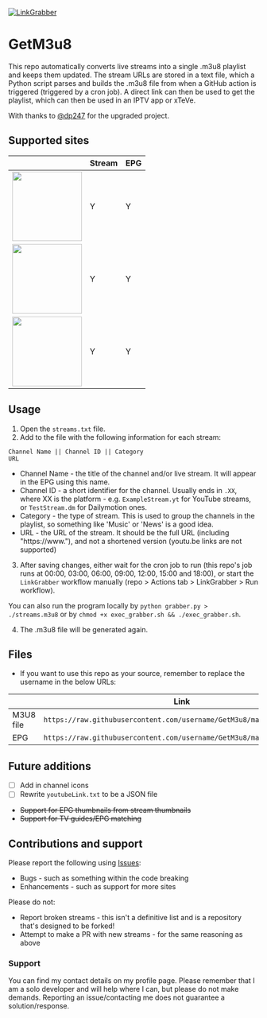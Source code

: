 [![LinkGrabber](https://github.com/MIFNtechnology/GetM3u8/actions/workflows/runGrabber.yml/badge.svg?branch=main)](https://github.com/MIFNtechnology/GetM3u8/actions/workflows/runGrabber.yml)

# GetM3u8
This repo automatically converts live streams into a single .m3u8 playlist and keeps them updated. The stream URLs are stored in a text file, which a Python script parses and builds the .m3u8 file from when a GitHub action is triggered (triggered by a cron job). A direct link can then be used to get the playlist, which can then be used in an IPTV app or xTeVe.

With thanks to [@dp247](https://github.com/dp247/StreamsToM3U8) for the upgraded project.

## Supported sites
|                                                                                                                                          | Stream | EPG |
|------------------------------------------------------------------------------------------------------------------------------------------|--------|-----|
| <img src="https://upload.wikimedia.org/wikipedia/commons/thumb/1/1f/YouTube_light_logo_%282017%29.svg/1024px-YouTube_light_logo_%282017%29.svg.png" width="140"> | Y      | Y   |
| <img src="https://upload.wikimedia.org/wikipedia/commons/thumb/0/0f/Dailymotion_logo_2023.svg/2560px-Dailymotion_logo_2023.svg.png" width="140"> | Y      | Y   |
| <img src="https://upload.wikimedia.org/wikipedia/commons/thumb/c/c6/Twitch_logo_%28wordmark_only%29.svg/2560px-Twitch_logo_%28wordmark_only%29.svg.png" width="140"> | Y      | Y   |

## Usage
1. Open the `streams.txt` file.
2. Add to the file with the following information for each stream:
```
Channel Name || Channel ID || Category
URL
``` 
- Channel Name - the title of the channel and/or live stream. It will appear in the EPG using this name.
- Channel ID - a short identifier for the channel. Usually ends in `.XX`, where XX is the platform - e.g. `ExampleStream.yt` for YouTube streams, or `TestStream.dm` for Dailymotion ones.
- Category - the type of stream. This is used to group the channels in the playlist, so something like 'Music' or 'News' is a good idea.
- URL - the URL of the stream. It should be the full URL (including "https://www."), and not a shortened version (youtu.be links are not supported)

3. After saving changes, either wait for the cron job to run (this repo's job runs at 00:00, 03:00, 06:00, 09:00, 12:00, 15:00 and 18:00), or start the `LinkGrabber` workflow manually (repo > Actions tab > LinkGrabber > Run workflow).

You can also run the program locally by `python grabber.py > ./streams.m3u8` or by `chmod +x exec_grabber.sh && ./exec_grabber.sh`.

4. The .m3u8 file will be generated again.

## Files
- If you want to use this repo as your source, remember to replace the username in the below URLs:
  
|           | **Link**                                                                       |
|-----------|----------------------------------------------------------------------------|
| M3U8 file | `https://raw.githubusercontent.com/username/GetM3u8/main/streams.m3u8` |
| EPG       | `https://raw.githubusercontent.com/username/GetM3u8/main/epg.xml`      |


## Future additions
- [ ] Add in channel icons
- [ ] Rewrite `youtubeLink.txt` to be a JSON file
- ~~Support for EPG thumbnails from stream thumbnails~~
- ~~Support for TV guides/EPG matching~~

## Contributions and support
Please report the following using [Issues]([url](https://github.com/MIFNtechnology/GetM3u8/issues/new)):
- Bugs - such as something within the code breaking
- Enhancements - such as support for more sites

Please do not: 
- Report broken streams - this isn't a definitive list and is a repository that's designed to be forked!
- Attempt to make a PR with new streams - for the same reasoning as above

### Support
You can find my contact details on my profile page. Please remember that I am a solo developer and will help where I can, but please do not make demands. Reporting an issue/contacting me does not guarantee a solution/response.

